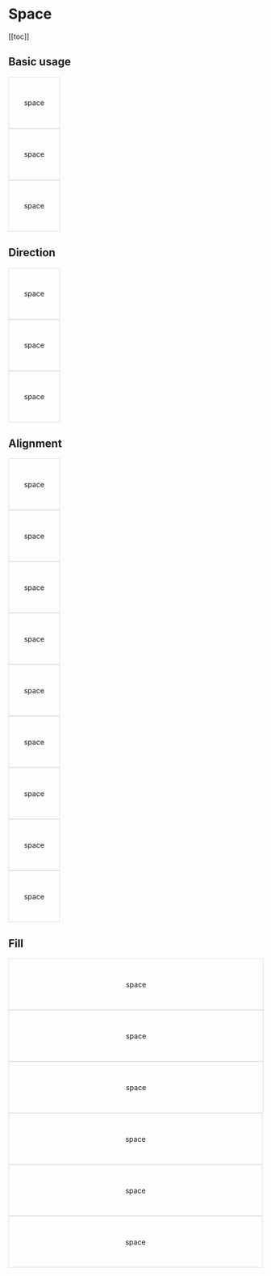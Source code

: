<script setup>
  import CodeBlock from './../CodeBlock.vue'
  import './../../../src/space'

    window.requestAnimationFrame(() => {
    const sheet = new CSSStyleSheet()
    sheet.replaceSync(`
      .sky-space {
        width: 100%;
        height: 100%;
      }
    `)
    document.querySelectorAll('sky-space').forEach((host) => {
      host.shadowRoot.adoptedStyleSheets.push(sheet)
    })
  })
</script>

# Space

[[toc]]

## Basic usage

<code-block>
  <sky-space>
    <div style="width: 100px; height: 100px; border: 1px solid #dedfe0; display: flex; justify-content: center; align-items: center;">space</div>
    <div style="width: 100px; height: 100px; border: 1px solid #dedfe0; display: flex; justify-content: center; align-items: center;">space</div>
    <div style="width: 100px; height: 100px; border: 1px solid #dedfe0; display: flex; justify-content: center; align-items: center;">space</div>
  </sky-space>
</code-block>

## Direction

<code-block>
  <sky-space direction="vertical">
    <div style="width: 100px; height: 100px; border: 1px solid #dedfe0; display: flex; justify-content: center; align-items: center;">space</div>
    <div style="width: 100px; height: 100px; border: 1px solid #dedfe0; display: flex; justify-content: center; align-items: center;">space</div>
    <div style="width: 100px; height: 100px; border: 1px solid #dedfe0; display: flex; justify-content: center; align-items: center;">space</div>
  </sky-space>
</code-block>

## Alignment

<code-block height="200px">
  <sky-space>
    <div style="width: 100px; height: 100px; border: 1px solid #dedfe0; display: flex; justify-content: center; align-items: center;">space</div>
    <div style="width: 100px; height: 100px; border: 1px solid #dedfe0; display: flex; justify-content: center; align-items: center;">space</div>
    <div style="width: 100px; height: 100px; border: 1px solid #dedfe0; display: flex; justify-content: center; align-items: center;">space</div>
  </sky-space>
</code-block>

<code-block height="200px">
  <sky-space alignment="flex-start">
    <div style="width: 100px; height: 100px; border: 1px solid #dedfe0; display: flex; justify-content: center; align-items: center;">space</div>
    <div style="width: 100px; height: 100px; border: 1px solid #dedfe0; display: flex; justify-content: center; align-items: center;">space</div>
    <div style="width: 100px; height: 100px; border: 1px solid #dedfe0; display: flex; justify-content: center; align-items: center;">space</div>
  </sky-space>
</code-block>

<code-block height="200px">
  <sky-space alignment="flex-end">
    <div style="width: 100px; height: 100px; border: 1px solid #dedfe0; display: flex; justify-content: center; align-items: center;">space</div>
    <div style="width: 100px; height: 100px; border: 1px solid #dedfe0; display: flex; justify-content: center; align-items: center;">space</div>
    <div style="width: 100px; height: 100px; border: 1px solid #dedfe0; display: flex; justify-content: center; align-items: center;">space</div>
  </sky-space>
</code-block>

## Fill

<code-block>
  <sky-space fill>
    <div style="width: 100%; height: 100px; border: 1px solid #dedfe0; display: flex; justify-content: center; align-items: center;">space</div>
    <div style="width: 100%; height: 100px; border: 1px solid #dedfe0; display: flex; justify-content: center; align-items: center;">space</div>
    <div style="width: 100%; height: 100px; border: 1px solid #dedfe0; display: flex; justify-content: center; align-items: center;">space</div>
  </sky-space>
</code-block>

<code-block>
  <sky-space fill fill-ratio="80">
    <div style="height: 100px; border: 1px solid #dedfe0; display: flex; justify-content: center; align-items: center;">space</div>
    <div style="height: 100px; border: 1px solid #dedfe0; display: flex; justify-content: center; align-items: center;">space</div>
    <div style="height: 100px; border: 1px solid #dedfe0; display: flex; justify-content: center; align-items: center;">space</div>
  </sky-space>
</code-block>
